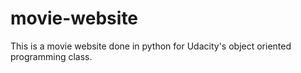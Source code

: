 # movie-website
This is a movie website done in python for Udacity's object oriented programming class. 
